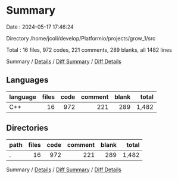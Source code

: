 # Summary

Date : 2024-05-17 17:46:24

Directory /home/jcoli/develop/Platformio/projects/grow_1/src

Total : 16 files,  972 codes, 221 comments, 289 blanks, all 1482 lines

Summary / [Details](details.md) / [Diff Summary](diff.md) / [Diff Details](diff-details.md)

## Languages
| language | files | code | comment | blank | total |
| :--- | ---: | ---: | ---: | ---: | ---: |
| C++ | 16 | 972 | 221 | 289 | 1,482 |

## Directories
| path | files | code | comment | blank | total |
| :--- | ---: | ---: | ---: | ---: | ---: |
| . | 16 | 972 | 221 | 289 | 1,482 |

Summary / [Details](details.md) / [Diff Summary](diff.md) / [Diff Details](diff-details.md)